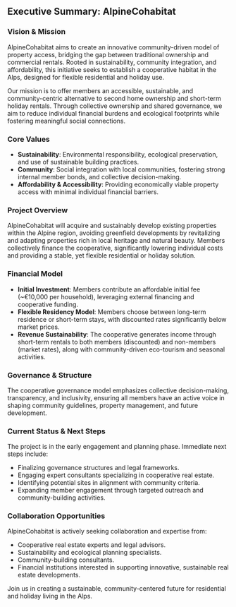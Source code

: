 ## Executive Summary: AlpineCohabitat

### Vision & Mission
AlpineCohabitat aims to create an innovative community-driven model of property access, bridging the gap between traditional ownership and commercial rentals. Rooted in sustainability, community integration, and affordability, this initiative seeks to establish a cooperative habitat in the Alps, designed for flexible residential and holiday use.

Our mission is to offer members an accessible, sustainable, and community-centric alternative to second home ownership and short-term holiday rentals. Through collective ownership and shared governance, we aim to reduce individual financial burdens and ecological footprints while fostering meaningful social connections.

### Core Values
- **Sustainability**: Environmental responsibility, ecological preservation, and use of sustainable building practices.
- **Community**: Social integration with local communities, fostering strong internal member bonds, and collective decision-making.
- **Affordability & Accessibility**: Providing economically viable property access with minimal individual financial barriers.

### Project Overview
AlpineCohabitat will acquire and sustainably develop existing properties within the Alpine region, avoiding greenfield developments by revitalizing and adapting properties rich in local heritage and natural beauty. Members collectively finance the cooperative, significantly lowering individual costs and providing a stable, yet flexible residential or holiday solution.

### Financial Model
- **Initial Investment**: Members contribute an affordable initial fee (~€10,000 per household), leveraging external financing and cooperative funding.
- **Flexible Residency Model**: Members choose between long-term residence or short-term stays, with discounted rates significantly below market prices.
- **Revenue Sustainability**: The cooperative generates income through short-term rentals to both members (discounted) and non-members (market rates), along with community-driven eco-tourism and seasonal activities.

### Governance & Structure
The cooperative governance model emphasizes collective decision-making, transparency, and inclusivity, ensuring all members have an active voice in shaping community guidelines, property management, and future development.

### Current Status & Next Steps
The project is in the early engagement and planning phase. Immediate next steps include:
- Finalizing governance structures and legal frameworks.
- Engaging expert consultants specializing in cooperative real estate.
- Identifying potential sites in alignment with community criteria.
- Expanding member engagement through targeted outreach and community-building activities.

### Collaboration Opportunities
AlpineCohabitat is actively seeking collaboration and expertise from:
- Cooperative real estate experts and legal advisors.
- Sustainability and ecological planning specialists.
- Community-building consultants.
- Financial institutions interested in supporting innovative, sustainable real estate developments.

Join us in creating a sustainable, community-centered future for residential and holiday living in the Alps.

